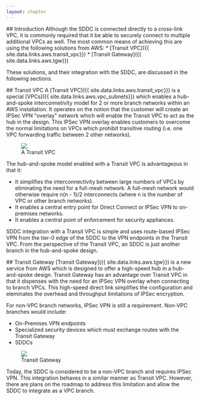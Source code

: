 ```yaml
---
layout: chapter
---
```


<section markdown="1" id="introduction">
## Introduction
Although the SDDC is connected directly to a cross-link VPC, it is commonly required that it be able to securely connect to multiple additional VPCs as well. The most common means of achieving this are using the following solutions from AWS:
* [Transit VPC]({{ site.data.links.aws.transit_vpc}})
* [Transit Gateway]({{ site.data.links.aws.tgw}})

These solutions, and their integration with the SDDC, are discussed in the following sections.

</section>




<section markdown="1" id="transit-vpc">
## Transit VPC
A [Transit VPC]({{ site.data.links.aws.transit_vpc}}) is a special [VPCs]({{ site.data.links.aws.vpc_subnets}}) which enables a hub-and-spoke interconnetivity model for 2 or more branch networks within an AWS installation. It operates on the notion that the customer will create an IPSec VPN "overlay" network which will enable the Transit VPC to act as the hub in the design. This IPSec VPN overlay enables customers to overcome the normal limitations on VPCs which prohibit transitive routing (i.e. one VPC forwarding traffic between 2 other networks).

<figure>
  <img src="{{ '/book/illustrations/vmconaws/network-design-patterns/transit-vpc-and-tgw/transit-vpc.png' | relative_url }}">
  <figcaption>A Transit VPC</figcaption>
</figure>

The hub-and-spoke model enabled with a Transit VPC is advantageous in that it:
* It simplifies the interconnectivity between large numbers of VPCs by eliminating the need for a full-mesh network. A full-mesh network would otherwise require n(n - 1)/2 interconnects (where n is the number of VPC or other branch networks).
* It enables a central entry point for Direct Connect or IPSec VPN to on-premises networks.
* It enables a central point of enforcement for security appliances.

SDDC integration with a Transit VPC is simple and uses route-based IPSec VPN from the tier-0 edge of the SDDC to the VPN endpoints in the Transit VPC. From the perspective of the Transit VPC, an SDDC is just another branch in the hub-and-spoke design. 


</section>




<section markdown="1" id="transit-gateway">
## Transit Gateway
[Transit Gateway]({{ site.data.links.aws.tgw}}) is a new service from AWS which is designed to offer a high-speed hub in a hub-and-spoke design. Transit Gateway has an advantage over Transit VPC in that it dispenses with the need for an IPSec VPN overlay when connecting to branch VPCs. This high-speed direct link simplifies the configuration and eleminates the overhead and throughput limitations of IPSec encryption. 

For non-VPC branch networks, IPSec VPN is still a requirement. Non-VPC branches would include:
* On-Premises VPN endpoints
* Specialized security devices which must exchange routes with the Transit Gateway
* SDDCs

<figure>
  <img src="{{ '/book/illustrations/vmconaws/network-design-patterns/transit-vpc-and-tgw/tgw.png' | relative_url }}">
  <figcaption>Transit Gateway</figcaption>
</figure>

Today, the SDDC is considered to be a non-VPC branch and requires IPSec VPN. This integration behaves in a similar manner as Transit VPC. However, there are plans on the roadmap to address this limitation and allow the SDDC to integrate as a VPC branch.

</section>
